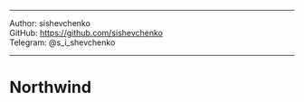 ***
Author: sishevchenko  
GitHub: https://github.com/sishevchenko  
Telegram: @s_i_shevchenko  
***

# Northwind
